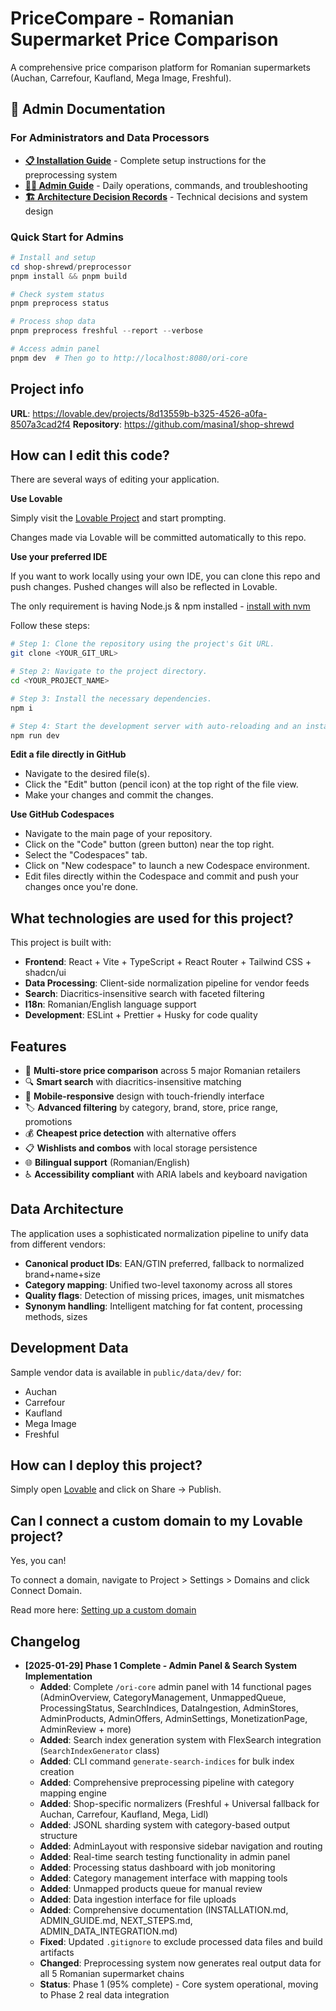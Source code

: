 # PriceCompare - Romanian Supermarket Price Comparison

A comprehensive price comparison platform for Romanian supermarkets (Auchan, Carrefour, Kaufland, Mega Image, Freshful).

## 🔧 Admin Documentation

### For Administrators and Data Processors

- **[📋 Installation Guide](./docs/INSTALLATION.md)** - Complete setup instructions for the preprocessing system
- **[👨‍💼 Admin Guide](./docs/ADMIN_GUIDE.md)** - Daily operations, commands, and troubleshooting
- **[🏗️ Architecture Decision Records](./docs/adr/)** - Technical decisions and system design

### Quick Start for Admins

```powershell
# Install and setup
cd shop-shrewd/preprocessor
pnpm install && pnpm build

# Check system status
pnpm preprocess status

# Process shop data
pnpm preprocess freshful --report --verbose

# Access admin panel
pnpm dev  # Then go to http://localhost:8080/ori-core
```

## Project info

**URL**: https://lovable.dev/projects/8d13559b-b325-4526-a0fa-8507a3cad2f4
**Repository**: https://github.com/masina1/shop-shrewd

## How can I edit this code?

There are several ways of editing your application.

**Use Lovable**

Simply visit the [Lovable Project](https://lovable.dev/projects/8d13559b-b325-4526-a0fa-8507a3cad2f4) and start prompting.

Changes made via Lovable will be committed automatically to this repo.

**Use your preferred IDE**

If you want to work locally using your own IDE, you can clone this repo and push changes. Pushed changes will also be reflected in Lovable.

The only requirement is having Node.js & npm installed - [install with nvm](https://github.com/nvm-sh/nvm#installing-and-updating)

Follow these steps:

```sh
# Step 1: Clone the repository using the project's Git URL.
git clone <YOUR_GIT_URL>

# Step 2: Navigate to the project directory.
cd <YOUR_PROJECT_NAME>

# Step 3: Install the necessary dependencies.
npm i

# Step 4: Start the development server with auto-reloading and an instant preview.
npm run dev
```

**Edit a file directly in GitHub**

- Navigate to the desired file(s).
- Click the "Edit" button (pencil icon) at the top right of the file view.
- Make your changes and commit the changes.

**Use GitHub Codespaces**

- Navigate to the main page of your repository.
- Click on the "Code" button (green button) near the top right.
- Select the "Codespaces" tab.
- Click on "New codespace" to launch a new Codespace environment.
- Edit files directly within the Codespace and commit and push your changes once you're done.

## What technologies are used for this project?

This project is built with:

- **Frontend**: React + Vite + TypeScript + React Router + Tailwind CSS + shadcn/ui
- **Data Processing**: Client-side normalization pipeline for vendor feeds
- **Search**: Diacritics-insensitive search with faceted filtering
- **I18n**: Romanian/English language support
- **Development**: ESLint + Prettier + Husky for code quality

## Features

- 🛒 **Multi-store price comparison** across 5 major Romanian retailers
- 🔍 **Smart search** with diacritics-insensitive matching
- 📱 **Mobile-responsive** design with touch-friendly interface
- 🏷️ **Advanced filtering** by category, brand, store, price range, promotions
- 💰 **Cheapest price detection** with alternative offers
- 📋 **Wishlists and combos** with local storage persistence
- 🌐 **Bilingual support** (Romanian/English)
- ♿ **Accessibility compliant** with ARIA labels and keyboard navigation

## Data Architecture

The application uses a sophisticated normalization pipeline to unify data from different vendors:

- **Canonical product IDs**: EAN/GTIN preferred, fallback to normalized brand+name+size
- **Category mapping**: Unified two-level taxonomy across all stores
- **Quality flags**: Detection of missing prices, images, unit mismatches
- **Synonym handling**: Intelligent matching for fat content, processing methods, sizes

## Development Data

Sample vendor data is available in `public/data/dev/` for:

- Auchan
- Carrefour
- Kaufland
- Mega Image
- Freshful

## How can I deploy this project?

Simply open [Lovable](https://lovable.dev/projects/8d13559b-b325-4526-a0fa-8507a3cad2f4) and click on Share -> Publish.

## Can I connect a custom domain to my Lovable project?

Yes, you can!

To connect a domain, navigate to Project > Settings > Domains and click Connect Domain.

Read more here: [Setting up a custom domain](https://docs.lovable.dev/tips-tricks/custom-domain#step-by-step-guide)

## Changelog

- **[2025-01-29] Phase 1 Complete - Admin Panel & Search System Implementation**
  - **Added**: Complete `/ori-core` admin panel with 14 functional pages (AdminOverview, CategoryManagement, UnmappedQueue, ProcessingStatus, SearchIndices, DataIngestion, AdminStores, AdminProducts, AdminOffers, AdminSettings, MonetizationPage, AdminReview + more)
  - **Added**: Search index generation system with FlexSearch integration (`SearchIndexGenerator` class)
  - **Added**: CLI command `generate-search-indices` for bulk index creation
  - **Added**: Comprehensive preprocessing pipeline with category mapping engine
  - **Added**: Shop-specific normalizers (Freshful + Universal fallback for Auchan, Carrefour, Kaufland, Mega, Lidl)
  - **Added**: JSONL sharding system with category-based output structure
  - **Added**: AdminLayout with responsive sidebar navigation and routing
  - **Added**: Real-time search testing functionality in admin panel
  - **Added**: Processing status dashboard with job monitoring
  - **Added**: Category management interface with mapping tools
  - **Added**: Unmapped products queue for manual review
  - **Added**: Data ingestion interface for file uploads
  - **Added**: Comprehensive documentation (INSTALLATION.md, ADMIN_GUIDE.md, NEXT_STEPS.md, ADMIN_DATA_INTEGRATION.md)
  - **Fixed**: Updated `.gitignore` to exclude processed data files and build artifacts
  - **Changed**: Preprocessing system now generates real output data for all 5 Romanian supermarket chains
  - **Status**: Phase 1 (95% complete) - Core system operational, moving to Phase 2 real data integration
